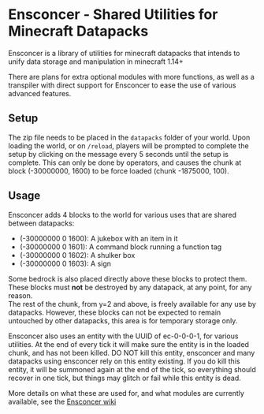 # Ensconcer - Shared Utilities for Minecraft Datapacks
Ensconcer is a library of utilities for minecraft datapacks that intends to unify data storage and manipulation in minecraft 1.14+

There are plans for extra optional modules with more functions, as well as a transpiler with direct support for Ensconcer to ease the use of various advanced features.

## Setup
The zip file needs to be placed in the `datapacks` folder of your world. Upon loading the world, or on `/reload`, players will be prompted to complete the setup by clicking on the message every 5 seconds until the setup is complete. This can only be done by operators, and causes the chunk at block (-30000000, 1600) to be force loaded (chunk -1875000, 100).

## Usage
Ensconcer adds 4 blocks to the world for various uses that are shared between datapacks:
- (-30000000 0 1600): A jukebox with an item in it
- (-30000000 0 1601): A command block running a function tag
- (-30000000 0 1602): A shulker box
- (-30000000 0 1603): A sign

Some bedrock is also placed directly above these blocks to protect them.  
These blocks must **not** be destroyed by any datapack, at any point, for any reason.  
The rest of the chunk, from y=2 and above, is freely available for any use by datapacks. However, these blocks can not be expected to remain untouched by other datapacks, this area is for temporary storage only.

Ensconcer also uses an entity with the UUID of ec-0-0-0-1, for various utilities. At the end of every tick it will make sure the entity is in the loaded chunk, and has not been killed. DO NOT kill this entity, ensconcer and many datapacks using ensconcer rely on this entity existing. If you do kill this entity, it will be summoned again at the end of the tick, so everything should recover in one tick, but things may glitch or fail while this entity is dead.

More details on what these are used for, and what modules are currently available, see the [Ensconcer wiki](https://github.com/MinecraftCommands/ensconcer/wiki)